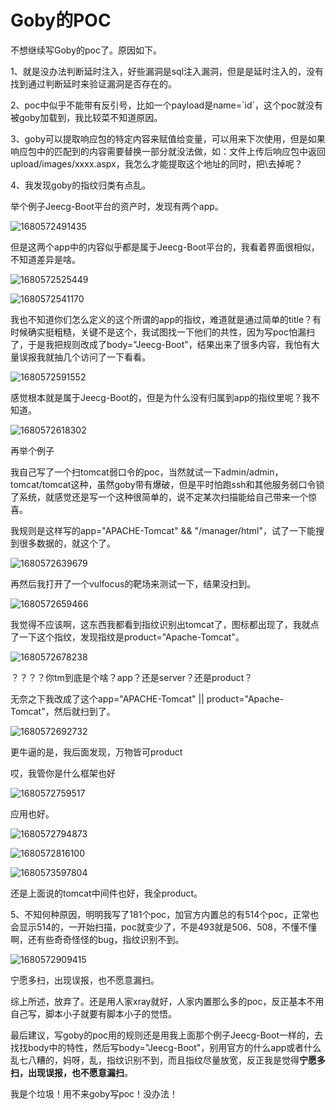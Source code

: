 # Goby的POC

不想继续写Goby的poc了。原因如下。

1、就是没办法判断延时注入，好些漏洞是sql注入漏洞，但是是延时注入的，没有找到通过判断延时来验证漏洞是否存在的。

2、poc中似乎不能带有反引号，比如一个payload是name=\`id\`，这个poc就没有被goby加载到，我比较菜不知道原因。

3、goby可以提取响应包的特定内容来赋值给变量，可以用来下次使用，但是如果响应包中的匹配到的内容需要替换一部分就没法做，如：文件上传后响应包中返回upload\/images\/xxxx.aspx，我怎么才能提取这个地址的同时，把\去掉呢？

4、我发现goby的指纹归类有点乱。

 举个例子Jeecg-Boot平台的资产时，发现有两个app。 

![1680572491435](images/1680572491435.png)

 但是这两个app中的内容似乎都是属于Jeecg-Boot平台的，我看着界面很相似，不知道差异是啥。 

![1680572525449](images/1680572525449.png)

![1680572541170](images/1680572541170.png)

 我也不知道你们怎么定义的这个所谓的app的指纹，难道就是通过简单的title？有时候确实挺粗糙，关键不是这个，我试图找一下他们的共性，因为写poc怕漏扫了，于是我把规则改成了body="Jeecg-Boot"，结果出来了很多内容，我怕有大量误报我就抽几个访问了一下看看。 

![1680572591552](images/1680572591552.png)

 感觉根本就是属于Jeecg-Boot的，但是为什么没有归属到app的指纹里呢？我不知道。 

![1680572618302](images/1680572618302.png)

再举个例子

我自己写了一个扫tomcat弱口令的poc，当然就试一下admin/admin，tomcat/tomcat这种，虽然goby带有爆破，但是平时怕跑ssh和其他服务弱口令锁了系统，就感觉还是写一个这种很简单的，说不定某次扫描能给自己带来一个惊喜。

我规则是这样写的app="APACHE-Tomcat" && "/manager/html"，试了一下能搜到很多数据的，就这个了。

![1680572639679](images/1680572639679.png)

 再然后我打开了一个vulfocus的靶场来测试一下，结果没扫到。 

![1680572659466](images/1680572659466.png)

 我觉得不应该啊，这东西我都看到指纹识别出tomcat了，图标都出现了，我就点了一下这个指纹，发现指纹是product="Apache-Tomcat"。 

![1680572678238](images/1680572678238.png)

？？？？你tm到底是个啥？app？还是server？还是product？

无奈之下我改成了这个app="APACHE-Tomcat" || product="Apache-Tomcat"，然后就扫到了。

![1680572692732](images/1680572692732.png)

更牛逼的是，我后面发现，万物皆可product

哎，我管你是什么框架也好

![1680572759517](images/1680572759517.png)

应用也好。

![1680572794873](images/1680572794873.png)

![1680572816100](images/1680572816100.png)

![1680573597804](images/1680573597804.png)

还是上面说的tomcat中间件也好，我全product。

5、不知何种原因，明明我写了181个poc，加官方内置总的有514个poc，正常也会显示514的，一开始扫描，poc就变少了，不是493就是506、508，不懂不懂啊，还有些奇奇怪怪的bug，指纹识别不到。

![1680572909415](images/1680572909415.png)

宁愿多扫，出现误报，也不愿意漏扫。

综上所述，放弃了。还是用人家xray就好，人家内置那么多的poc，反正基本不用自己写，脚本小子就要有脚本小子的觉悟。

最后建议，写goby的poc用的规则还是用我上面那个例子Jeecg-Boot一样的，去找找body中的特性，然后写body="Jeecg-Boot"，别用官方的什么app或者什么乱七八糟的，妈呀，乱，指纹识别不到，而且指纹尽量放宽，反正我是觉得**宁愿多扫，出现误报，也不愿意漏扫**。

我是个垃圾！用不来goby写poc！没办法！